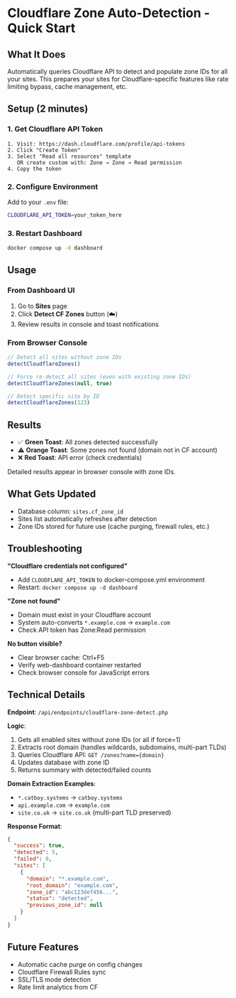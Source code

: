 # Cloudflare Zone Auto-Detection - Quick Start

## What It Does
Automatically queries Cloudflare API to detect and populate zone IDs for all your sites. This prepares your sites for Cloudflare-specific features like rate limiting bypass, cache management, etc.

## Setup (2 minutes)

### 1. Get Cloudflare API Token
```
1. Visit: https://dash.cloudflare.com/profile/api-tokens
2. Click "Create Token"
3. Select "Read all resources" template
   OR create custom with: Zone → Zone → Read permission
4. Copy the token
```

### 2. Configure Environment
Add to your `.env` file:
```bash
CLOUDFLARE_API_TOKEN=your_token_here
```

### 3. Restart Dashboard
```bash
docker compose up -d dashboard
```

## Usage

### From Dashboard UI
1. Go to **Sites** page
2. Click **Detect CF Zones** button (☁️)
3. Review results in console and toast notifications

### From Browser Console
```javascript
// Detect all sites without zone IDs
detectCloudflareZones()

// Force re-detect all sites (even with existing zone IDs)
detectCloudflareZones(null, true)

// Detect specific site by ID
detectCloudflareZones(123)
```

## Results
- ✅ **Green Toast**: All zones detected successfully
- ⚠️ **Orange Toast**: Some zones not found (domain not in CF account)
- ❌ **Red Toast**: API error (check credentials)

Detailed results appear in browser console with zone IDs.

## What Gets Updated
- Database column: `sites.cf_zone_id`
- Sites list automatically refreshes after detection
- Zone IDs stored for future use (cache purging, firewall rules, etc.)

## Troubleshooting

**"Cloudflare credentials not configured"**
- Add `CLOUDFLARE_API_TOKEN` to docker-compose.yml environment
- Restart: `docker compose up -d dashboard`

**"Zone not found"**
- Domain must exist in your Cloudflare account
- System auto-converts `*.example.com` → `example.com`
- Check API token has Zone:Read permission

**No button visible?**
- Clear browser cache: Ctrl+F5
- Verify web-dashboard container restarted
- Check browser console for JavaScript errors

## Technical Details

**Endpoint**: `/api/endpoints/cloudflare-zone-detect.php`

**Logic**:
1. Gets all enabled sites without zone IDs (or all if force=1)
2. Extracts root domain (handles wildcards, subdomains, multi-part TLDs)
3. Queries Cloudflare API: `GET /zones?name={domain}`
4. Updates database with zone ID
5. Returns summary with detected/failed counts

**Domain Extraction Examples**:
- `*.catboy.systems` → `catboy.systems`
- `api.example.com` → `example.com`
- `site.co.uk` → `site.co.uk` (multi-part TLD preserved)

**Response Format**:
```json
{
  "success": true,
  "detected": 5,
  "failed": 0,
  "sites": [
    {
      "domain": "*.example.com",
      "root_domain": "example.com",
      "zone_id": "abc123def456...",
      "status": "detected",
      "previous_zone_id": null
    }
  ]
}
```

## Future Features
- Automatic cache purge on config changes
- Cloudflare Firewall Rules sync
- SSL/TLS mode detection
- Rate limit analytics from CF
